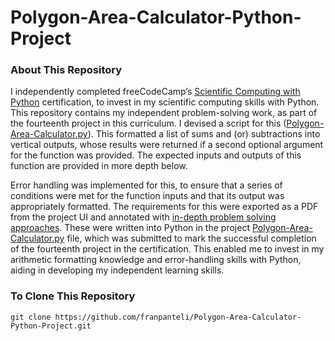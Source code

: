 # Polygon-Area-Calculator-Python-Project
### About This Repository
I independently completed freeCodeCamp’s [Scientific Computing with Python](https://www.freecodecamp.org/learn/scientific-computing-with-python/) certification, to invest in my scientific computing skills with Python. This repository contains my independent problem-solving work, as part of the fourteenth project in this curriculum. I devised a script for this ([Polygon-Area-Calculator.py](https://github.com/franpanteli/Polygon-Area-Calculator-Python-Project/blob/main/Polygon-Area-Calculator.py)). This formatted a list of sums and (or) subtractions into vertical outputs, whose results were returned if a second optional argument for the function was provided. The expected inputs and outputs of this function are provided in more depth below.  

Error handling was implemented for this, to ensure that a series of conditions were met for the function inputs and that its output was appropriately formatted. The requirements for this were exported as a PDF from the project UI and annotated with [in-depth problem solving approaches](https://github.com/franpanteli/Polygon-Area-Calculator-Python-Project/blob/main/Task%20Challenge%20Notes.pdf). These were written into Python in the project [Polygon-Area-Calculator.py](https://github.com/franpanteli/Polygon-Area-Calculator-Python-Project/blob/main/Polygon-Area-Calculator.py) file, which was submitted to mark the successful completion of the fourteenth project in the certification. This enabled me to invest in my arithmetic formatting knowledge and error-handling skills with Python, aiding in developing my independent learning skills.

### To Clone This Repository
```
git clone https://github.com/franpanteli/Polygon-Area-Calculator-Python-Project.git
```

